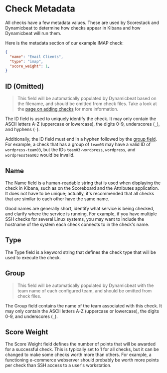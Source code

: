 Check Metadata
==============

All checks have a few metadata values. These are used by Scorestack and Dynamicbeat to determine how checks appear in Kibana and how Dynamicbeat will run them.

Here is the metadata section of our example IMAP check:

```json
{
  "name": "Email Clients",
  "type": "imap",
  "score_weight": 1,
}
```

ID (Omitted)
------------

> This field will be automatically populated by Dynamicbeat based on the filename, and should be omitted from check files. Take a look at the [page on adding checks](./adding_checks.md) for more information.

The ID field is used to uniquely identify the check. It may only contain the ASCII letters A-Z (uppercase or lowercase), the digits 0-9, underscores (`_`), and hyphens (`-`).

Additionally, the ID field must end in a hyphen followed by the [group field](#group). For example, a check that has a group of `team03` may have a valid ID of `wordpress-team03`, but the IDs `team03-wordpress`, `wordpress`, and `wordpressteam03` would be invalid.

Name
----

The Name field is a human-readable string that is used when displaying the check in Kibana, such as on the Scoreboard and the Attributes application. It does not have to be unique; actually, it's recommended that all checks that are similar to each other have the same name.

Good names are generally short, identify what service is being checked, and clarify where the service is running. For example, if you have multiple SSH checks for several Linux systems, you may want to include the hostname of the system each check connects to in the check's name.

Type
----

The Type field is a keyword string that defines the check type that will be used to execute the check.

Group
-----

> This field will be automatically populated by Dynamicbeat with the team name of each configured team, and should be omitted from check files.

The Group field contains the name of the team associated with this check. It may only contain the ASCII letters A-Z (uppercase or lowercase), the digits 0-9, and underscores (`_`).

Score Weight
------------

The Score Weight field defines the number of points that will be awarded for a successful check. This is typically set to 1 for all checks, but it can be changed to make some checks worth more than others. For example, a functioning e-commerce webserver should probably be worth more points per check than SSH access to a user's workstation.